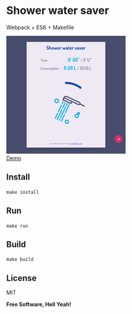 Shower water saver
===

Webpack + ES6 + Makefile

![screenshot](https://raw.githubusercontent.com/sebj54/shower-water-saver/master/screenshot.png)   
[Demo](https://sebj54.github.io/shower-water-saver/)

Install
---

`make install`

Run
---

`make run`

Build
---

`make build`

License
---

MIT

**Free Software, Hell Yeah!**
